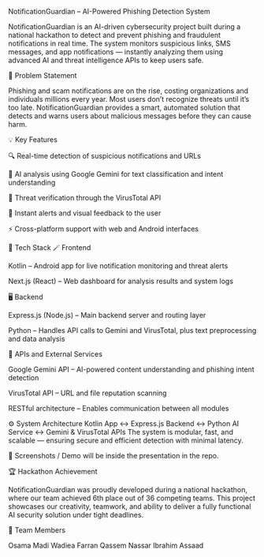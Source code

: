 NotificationGuardian – AI-Powered Phishing Detection System

NotificationGuardian is an AI-driven cybersecurity project built during a national hackathon to detect and prevent phishing and fraudulent notifications in real time.
The system monitors suspicious links, SMS messages, and app notifications — instantly analyzing them using advanced AI and threat intelligence APIs to keep users safe.

🎯 Problem Statement

Phishing and scam notifications are on the rise, costing organizations and individuals millions every year.
Most users don’t recognize threats until it’s too late.
NotificationGuardian provides a smart, automated solution that detects and warns users about malicious messages before they can cause harm.

💡 Key Features

🔍 Real-time detection of suspicious notifications and URLs

🧠 AI analysis using Google Gemini for text classification and intent understanding

🦠 Threat verification through the VirusTotal API

📱 Instant alerts and visual feedback to the user

⚡ Cross-platform support with web and Android interfaces

🧰 Tech Stack
🪄 Frontend

Kotlin – Android app for live notification monitoring and threat alerts

Next.js (React) – Web dashboard for analysis results and system logs

🖥️ Backend

Express.js (Node.js) – Main backend server and routing layer

Python – Handles API calls to Gemini and VirusTotal, plus text preprocessing and data analysis

🧠 APIs and External Services

Google Gemini API – AI-powered content understanding and phishing intent detection

VirusTotal API – URL and file reputation scanning

RESTful architecture – Enables communication between all modules

⚙️ System Architecture
Kotlin App ↔ Express.js Backend ↔ Python AI Service ↔ Gemini & VirusTotal APIs
The system is modular, fast, and scalable — ensuring secure and efficient detection with minimal latency.

📸 Screenshots / Demo will be inside the presentation in the repo.

🏆 Hackathon Achievement

NotificationGuardian was proudly developed during a national hackathon, where our team achieved 6th place out of 36 competing teams.
This project showcases our creativity, teamwork, and ability to deliver a fully functional AI security solution under tight deadlines.

👥 Team Members

Osama Madi
Wadiea Farran
Qassem Nassar
Ibrahim Assaad
